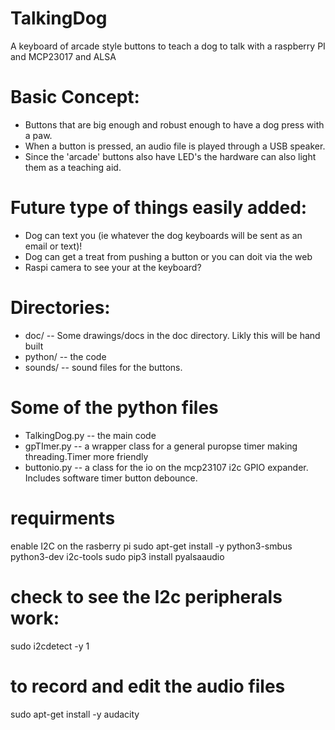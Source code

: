 # TalkingDog
A keyboard of arcade style buttons to teach a dog to talk with a raspberry PI and MCP23017 and ALSA
# Basic Concept:
* Buttons that are big enough and robust enough to have a dog press with a paw.
* When a button is pressed, an audio file is played through a USB speaker.
* Since the 'arcade' buttons also have LED's the hardware can also light them as a teaching aid.
  
# Future type of things easily added:
* Dog can text you (ie whatever the dog keyboards will be sent as an email or text)!
* Dog can get a treat from pushing a button or you can doit via the web
* Raspi camera to see your at the keyboard?
  
# Directories:
* doc/ -- Some drawings/docs in the doc directory.  Likly this will be hand built
* python/ -- the code
* sounds/ -- sound files for the buttons.

# Some of the python files
* TalkingDog.py -- the main code
* gpTImer.py    -- a wrapper class for a general puropse timer making threading.Timer more friendly
* buttonio.py   -- a class for the io on the mcp23107 i2c GPIO expander. Includes software timer button debounce.

# requirments
enable I2C on the rasberry pi
sudo apt-get install -y python3-smbus python3-dev i2c-tools
sudo pip3 install pyalsaaudio

# check to see the I2c peripherals work:
sudo i2cdetect -y 1

# to record and edit the audio files
sudo apt-get install -y audacity
